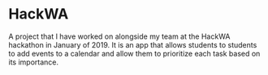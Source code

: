 # HackWA
A project that I have worked on alongside my team at the HackWA hackathon in January of 2019. 
It is an app that allows students to students to add events to a calendar and allow them to prioritize each task based on its importance.
